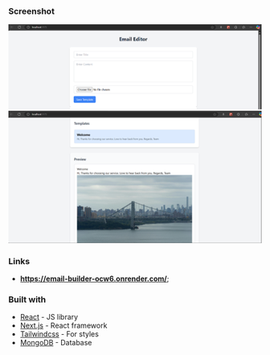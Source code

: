 

### Screenshot

![](docImg/addtemplate.PNG) 
![](docImg/previewTemplate.PNG) 


### Links

- **https://email-builder-ocw6.onrender.com/**;


### Built with


- [React](https://reactjs.org/) - JS library
- [Next.js](https://nextjs.org/) - React framework
- [Tailwindcss](https://tailwindcss.com/) - For styles
- [MongoDB](https://www.mongodb.com/) - Database


